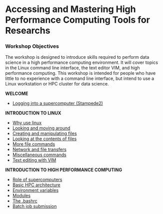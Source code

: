 # Accessing and Mastering High Performance Computing Tools for Researchs

### Workshop Objectives

The workshop is designed to introduce skills required to perform data science in a high performance computing environment. It will cover topics in the Linux command line interface, the text editor VIM, and high performance computing. This workshop is intended for people who have little to no experience with a command line interface, but intend to use a Linux workstation or HPC cluster for data science.


**WELCOME**
* [Logging into a supercomputer (Stampede2)      ](docs/welcome_01.md)

**INTRODUCTION TO LINUX**
* [Why use linux                                 ](docs/intro_to_linux_01.md)
* [Looking and moving around                     ](docs/intro_to_linux_02.md)
* [Creating and manipulating files               ](docs/intro_to_linux_03.md)
* [Looking at the contents of files              ](docs/intro_to_linux_04.md)
* [More file commands                            ](docs/intro_to_linux_05.md)
* [Network and file transfers                    ](docs/intro_to_linux_06.md)
* [Miscellaneous commands                        ](docs/intro_to_linux_07.md)
* [Text editing with VIM                         ](docs/intro_to_linux_08.md)

**INTRODUCTION TO HIGH PERFORMANCE COMPUTING**
* [Role of supercomputers                        ](docs/welcome_02.md)
* [Basic HPC architecture                        ](docs/intro_to_hpc_01.md)
* [Environment variables                         ](docs/intro_to_hpc_02.md)
* [Modules                                       ](docs/intro_to_hpc_03.md)
* [The .bashrc                                   ](docs/intro_to_hpc_04.md)
* [Batch job submission                          ](docs/intro_to_hpc_05.md)





